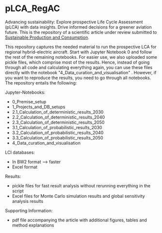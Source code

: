 # pLCA_RegAC
Advancing sustainability: Explore prospective Life Cycle Assessment (pLCA) with data insights. Drive informed decisions for a greener aviation future. This is the repository of a scientific article under review submitted to [Sustainable Production and Consumption]([https://www.rsc.org/journals-books-databases/about-journals/energy-environmental-science/?gclid=Cj0KCQjwldKmBhCCARIsAP-0rfxyPb6Iur0V2tzdKHMVYNzwS31nbMt6jbmnOaLuJdu_wMVbUrC4a3saAgVjEALw_wcB](https://www.sciencedirect.com/journal/sustainable-production-and-consumption)). 

This repository captures the needed material to run the prospective LCA for regional hybrid-electric aircraft. Start with Jupyter Notebook 0 and follow the rest of the remaining notebooks. For easier use, we also uploaded some pickle files, which comprise most of the results. Hence, instead of going through all code and calculating everything again, you can use these files directly with the notebook "4_Data_curation_and_visualisation" . However, if you want to reproduce the results, you need to go through all notebooks. The repository entails the following:

Jupyter-Notebooks:
- 0_Premise_setup
- 1_Projects_and_DB_setups
- 2.1_Calculation_of_deterministic_results_2030
- 2.2_Calculation_of_deterministic_results_2040
- 2.3_Calculation_of_deterministic_results_2050
- 3.1_Calculation_of_probabilistic_results_2030
- 3.2_Calculation_of_probabilistic_results_2040
- 3.3_Calculation_of_probabilistic_results_2050
- 4_Data_curation_and_visualisation

LCI databases:
- In BW2 format --> faster
- Excel format

Results:
- pickle files for fast result analysis without rerunning everything in the script
- Excel files for Monte Carlo simulation results and global sensitivity analysis results

Supporting Information:
- pdf file accompanying the article with additional figures, tables and method explanations
